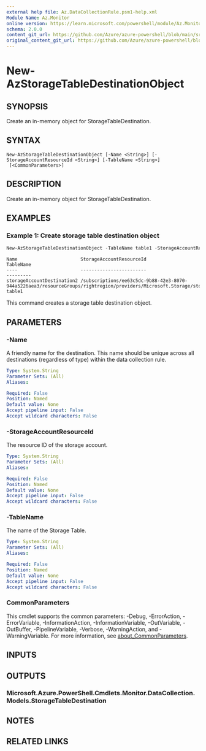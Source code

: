 ```yaml
---
external help file: Az.DataCollectionRule.psm1-help.xml
Module Name: Az.Monitor
online version: https://learn.microsoft.com/powershell/module/Az.Monitor/new-azstoragetabledestinationobject
schema: 2.0.0
content_git_url: https://github.com/Azure/azure-powershell/blob/main/src/Monitor/Monitor/help/New-AzStorageTableDestinationObject.md
original_content_git_url: https://github.com/Azure/azure-powershell/blob/main/src/Monitor/Monitor/help/New-AzStorageTableDestinationObject.md
---
```


# New-AzStorageTableDestinationObject

## SYNOPSIS
Create an in-memory object for StorageTableDestination.

## SYNTAX

```
New-AzStorageTableDestinationObject [-Name <String>] [-StorageAccountResourceId <String>] [-TableName <String>]
 [<CommonParameters>]
```

## DESCRIPTION
Create an in-memory object for StorageTableDestination.

## EXAMPLES

### Example 1: Create storage table destination object
```powershell
New-AzStorageTableDestinationObject -TableName table1 -StorageAccountResourceId /subscriptions/ee63c5dc-9b88-42e3-8070-944a5226aea3/resourceGroups/rightregion/providers/Microsoft.Storage/storageAccounts/bar1 -Name storageAccountDestination2
```

```output
Name                       StorageAccountResourceId                                                                                                        TableName
----                       ------------------------                                                                                                        ---------
storageAccountDestination2 /subscriptions/ee63c5dc-9b88-42e3-8070-944a5226aea3/resourceGroups/rightregion/providers/Microsoft.Storage/storageAccounts/bar1 table1
```

This command creates a storage table destination object.

## PARAMETERS

### -Name
A friendly name for the destination.
        This name should be unique across all destinations (regardless of type) within the data collection rule.

```yaml
Type: System.String
Parameter Sets: (All)
Aliases:

Required: False
Position: Named
Default value: None
Accept pipeline input: False
Accept wildcard characters: False
```

### -StorageAccountResourceId
The resource ID of the storage account.

```yaml
Type: System.String
Parameter Sets: (All)
Aliases:

Required: False
Position: Named
Default value: None
Accept pipeline input: False
Accept wildcard characters: False
```

### -TableName
The name of the Storage Table.

```yaml
Type: System.String
Parameter Sets: (All)
Aliases:

Required: False
Position: Named
Default value: None
Accept pipeline input: False
Accept wildcard characters: False
```

### CommonParameters
This cmdlet supports the common parameters: -Debug, -ErrorAction, -ErrorVariable, -InformationAction, -InformationVariable, -OutVariable, -OutBuffer, -PipelineVariable, -Verbose, -WarningAction, and -WarningVariable. For more information, see [about_CommonParameters](http://go.microsoft.com/fwlink/?LinkID=113216).

## INPUTS

## OUTPUTS

### Microsoft.Azure.PowerShell.Cmdlets.Monitor.DataCollection.Models.StorageTableDestination

## NOTES

## RELATED LINKS
